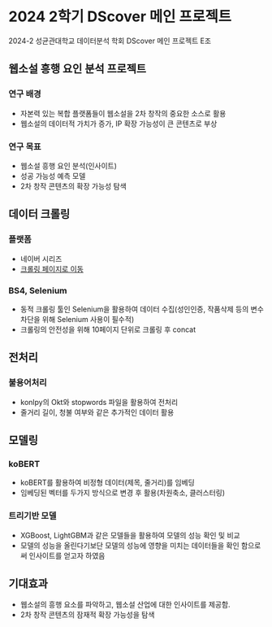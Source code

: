 # 2024 2학기 DScover 메인 프로젝트
2024-2  성균관대학교 데이터분석 학회 DScover 메인 프로젝트 E조

## 웹소설 흥행 요인 분석 프로젝트
### 연구 배경
- 자본력 있는 복합 플랫폼들이 웹소설을 2차 창작의 중요한 소스로 활용
- 웹소설의 데이터적 가치가 증가, IP 확장 가능성이 큰 콘텐츠로 부상
### 연구 목표
- 웹소설 흥행 요인 분석(인사이트)
- 성공 가능성 예측 모델
- 2차 창작 콘텐츠의 확장 가능성 탐색

## 데이터 크롤링
### 플랫폼
- 네이버 시리즈
- [크롤링 페이지로 이동](https://series.naver.com/novel/home.series?isWebtoonAgreePopUp=true)

### BS4, Selenium
- 동적 크롤링 툴인 Selenium을 활용하여 데이터 수집(성인인증, 작품삭제 등의 변수 차단을 위해 Selenium 사용이 필수적)
- 크롤링의 안전성을 위해 10페이지 단위로 크롤링 후 concat

## 전처리
### 불용어처리
- konlpy의 Okt와 stopwords 파일을 활용하여 전처리
- 줄거리 길이, 청불 여부와 같은 추가적인 데이터 활용

## 모델링
### koBERT
- koBERT를 활용하여 비정형 데이터(제목, 줄거리)를 임베딩
- 임베딩된 벡터를 두가지 방식으로 변경 후 활용(차원축소, 클러스터링)

### 트리기반 모델
- XGBoost, LightGBM과 같은 모델들을 활용하여 모델의 성능 확인 및 비교
- 모델의 성능을 올린다기보단 모델의 성능에 영향을 미치는 데이터들을 확인 함으로써 인사이트를 얻고자 하였음

## 기대효과
- 웹소설의 흥행 요소를 파악하고, 웹소설 산업에 대한 인사이트를 제공함.
- 2차 창작 콘텐츠의 잠재적 확장 가능성을 탐색
